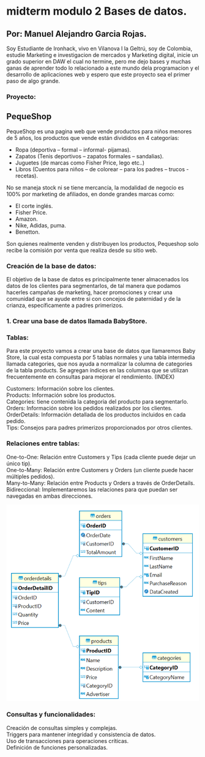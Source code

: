 # midterm modulo 2 Bases de datos.
## Por: Manuel Alejandro Garcia Rojas.

Soy Estudiante de Ironhack, vivo en Vilanova I la Geltrú, soy de Colombia, estudie Marketing e investigacion de mercados y Marketing digital, inicie un grado superior en DAW el cual no termine, pero me dejo bases y muchas ganas de aprender todo lo relacionado a este mundo dela programacion y el desarrollo de aplicaciones web y espero que este proyecto sea el primer paso de algo grande.

### Proyecto:
## PequeShop

PequeShop es una pagina web que vende productos para niños menores de 5 años, los productos que vende están divididos en 4 categorías:
-	Ropa (deportiva – formal – informal- pijamas).
-	Zapatos (Tenis deportivos – zapatos formales – sandalias).
-	Juguetes (de marcas como  Fisher Price, lego etc..)
-	Libros (Cuentos para niños – de colorear – para los padres – trucos - recetas).

No se maneja stock ni se tiene mercancía, la modalidad de negocio es 100% por marketing de afiliados, en donde grandes marcas como:
-	El corte inglés.
-	Fisher Price.
-	Amazon.
-	Nike, Adidas, puma.
-	Benetton.

Son quienes realmente venden y distribuyen los productos, Pequeshop solo recibe la comisión por venta que realiza desde su sitio web.

### Creación de la base de datos:

El objetivo de la base de datos es principalmente tener almacenados los datos de los clientes para segmentarlos, de tal manera que podamos hacerles campañas de marketing, hacer promociones y crear una comunidad que se ayude entre si con concejos de paternidad y de la crianza, específicamente a padres primerizos.

### 1. Crear una base de datos llamada BabyStore.

### Tablas:

Para este proyecto vamos a crear una base de datos que llamaremos Baby Store, la cual esta compuesta por 5 tablas normales y una tabla intermedia llamada categories, que nos ayuda a normalizar la columna de categories de la tabla products.
Se agregan índices en las columnas que se utilizan frecuentemente en consultas para mejorar el rendimiento. (INDEX)

Customers: Información sobre los clientes.<br>
Products: Información sobre los productos.<br>
Categories: tiene contenida la categoria del producto para segmentarlo.<br>
Orders: Información sobre los pedidos realizados por los clientes.<br>
OrderDetails: Información detallada de los productos incluidos en cada pedido.<br>
Tips: Consejos para padres primerizos proporcionados por otros clientes.<br>

### Relaciones entre tablas:

One-to-One: Relación entre Customers y Tips (cada cliente puede dejar un único tip).<br>
One-to-Many: Relación entre Customers y Orders (un cliente puede hacer múltiples pedidos).<br>
Many-to-Many: Relación entre Products y Orders a través de OrderDetails.<br>
Bidireccional: Implementaremos las relaciones para que puedan ser navegadas en ambas direcciones.<br>

<img src="./img/TABLAS.png" alt="Tablas Base de datos">

### Consultas y funcionalidades:

Creación de consultas simples y complejas.<br>
Triggers para mantener integridad y consistencia de datos.<br>
Uso de transacciones para operaciones críticas.<br>
Definición de funciones personalizadas.<br>